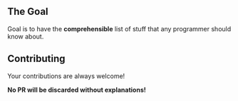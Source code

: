 ## The Goal
Goal is to have the **comprehensible** list of stuff that any programmer should know about.

## Contributing

Your contributions are always welcome!

**No PR will be discarded without explanations!**
